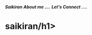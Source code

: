 
                        

***Saikiran***
***About me ....***
***Let's Connect ....***
<h1>saikiran/h1>
